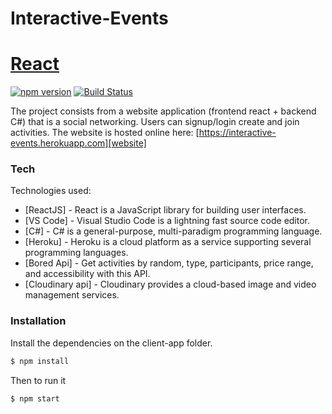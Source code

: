 # Interactive-Events
# [React](https://reactjs.org/) 
[![npm version](https://img.shields.io/npm/v/react.svg?style=flat)](https://www.npmjs.com/package/react) [![Build Status](https://travis-ci.org/joemccann/dillinger.svg?branch=master)](https://travis-ci.org/joemccann/dillinger)

The project consists from a website application (frontend react + backend C#) that is a social networking.
Users can signup/login create and join activities.
The website is hosted online here: [https://interactive-events.herokuapp.com][website]


### Tech

Technologies used:

* [ReactJS] - React is a JavaScript library for building user interfaces.
* [VS Code] - Visual Studio Code is a lightning fast source code editor.
* [C#] - C# is a general-purpose, multi-paradigm programming language.
* [Heroku] - Heroku is a cloud platform as a service supporting several programming languages.
* [Bored Api] - Get activities by random, type, participants, price range, and accessibility with this API.
* [Cloudinary api] - Cloudinary provides a cloud-based image and video management services.


### Installation

Install the dependencies on the client-app folder.

```sh
$ npm install 
```
Then to run it
```sh
$ npm start 
```

[website]: <https://interactive-events.herokuapp.com/>
